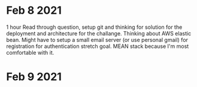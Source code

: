# Feb 8 2021
1 hour 
Read through question, setup git and thinking for solution for the deployment and architecture for the challange.
Thinking about AWS elastic bean. Might have to setup a small email server (or use personal gmail) for registration for authentication stretch goal. MEAN stack because I'm most comfortable with it.

# Feb 9 2021
